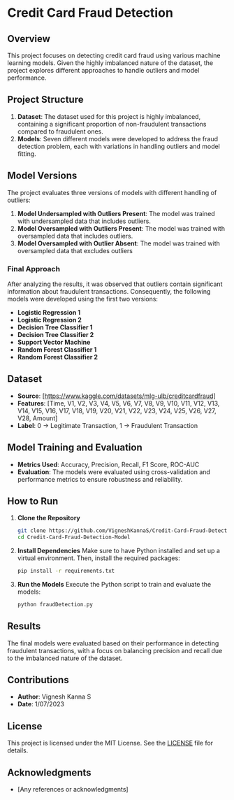 # Credit Card Fraud Detection

## Overview

This project focuses on detecting credit card fraud using various machine learning models. Given the highly imbalanced nature of the dataset, the project explores different approaches to handle outliers and model performance.

## Project Structure

1. **Dataset**: The dataset used for this project is highly imbalanced, containing a significant proportion of non-fraudulent transactions compared to fraudulent ones.
2. **Models**: Seven different models were developed to address the fraud detection problem, each with variations in handling outliers and model fitting.

## Model Versions

The project evaluates three versions of models with different handling of outliers:

1. **Model Undersampled with Outliers Present**: The model was trained with undersampled data that includes outliers. 
2. **Model Oversampled with Outliers Present**: The model was trained with oversampled data that includes outliers.
3. **Model Oversampled with Outlier Absent**: The model was trained with oversampled data that excludes outliers

### Final Approach

After analyzing the results, it was observed that outliers contain significant information about fraudulent transactions. Consequently, the following models were developed using the first two versions:

- **Logistic Regression 1**
- **Logistic Regression 2**
- **Decision Tree Classifier 1**
- **Decision Tree Classifier 2**
- **Support Vector Machine**
- **Random Forest Classifier 1**
- **Random Forest Classifier 2**

## Dataset

- **Source**: [https://www.kaggle.com/datasets/mlg-ulb/creditcardfraud]
- **Features**: [Time, V1, V2, V3, V4, V5, V6, V7, V8, V9, V10, V11, V12, V13, V14, V15, V16, V17, V18, V19, V20, V21, V22, V23, V24, V25, V26, V27, V28, Amount]
- **Label**: 0 -> Legitimate Transaction, 1 -> Fraudulent Transaction

## Model Training and Evaluation

- **Metrics Used**: Accuracy, Precision, Recall, F1 Score, ROC-AUC
- **Evaluation**: The models were evaluated using cross-validation and performance metrics to ensure robustness and reliability.

## How to Run

1. **Clone the Repository**
    ```bash
    git clone https://github.com/VigneshKannaS/Credit-Card-Fraud-Detection-Model.git
    cd Credit-Card-Fraud-Detection-Model
    ```

2. **Install Dependencies**
    Make sure to have Python installed and set up a virtual environment. Then, install the required packages:
    ```bash
    pip install -r requirements.txt
    ```

3. **Run the Models**
    Execute the Python script to train and evaluate the models:
    ```bash
    python fraudDetection.py
    ```

## Results

The final models were evaluated based on their performance in detecting fraudulent transactions, with a focus on balancing precision and recall due to the imbalanced nature of the dataset.

## Contributions

- **Author**: Vignesh Kanna S
- **Date**: 1/07/2023

## License

This project is licensed under the MIT License. See the [LICENSE](LICENSE) file for details.

## Acknowledgments

- [Any references or acknowledgments]
